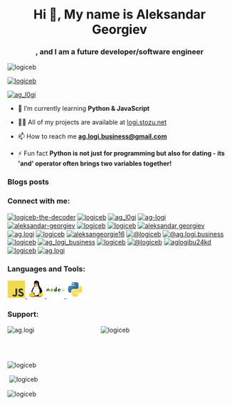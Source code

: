 <h1 align="center">Hi 👋, My name is Aleksandar Georgiev</h1>
<h3 align="center">, and I am a future developer/software engineer</h3>

<p align="left"> <img src="https://komarev.com/ghpvc/?username=logiceb&label=Profile%20views&color=0e75b6&style=flat" alt="logiceb" /> </p>

<p align="left"> <a href="https://github.com/ryo-ma/github-profile-trophy"><img src="https://github-profile-trophy.vercel.app/?username=logiceb" alt="logiceb" /></a> </p>

<p align="left"> <a href="https://twitter.com/ag_l0gi" target="blank"><img src="https://img.shields.io/twitter/follow/ag_l0gi?logo=twitter&style=for-the-badge" alt="ag_l0gi" /></a> </p>

- 🌱 I’m currently learning **Python & JavaScript**

- 👨‍💻 All of my projects are available at [logi.stozu.net](logi.stozu.net)

- 📫 How to reach me **ag.logi.business@gmail.com**

- ⚡ Fun fact **Python is not just for programming but also for dating - its 'and' operator often brings two variables together!**

### Blogs posts
<!-- BLOG-POST-LIST:START -->
<!-- BLOG-POST-LIST:END -->

<h3 align="left">Connect with me:</h3>
<p align="left">
<a href="https://codepen.io/logiceb-the-decoder" target="blank"><img align="center" src="https://raw.githubusercontent.com/rahuldkjain/github-profile-readme-generator/master/src/images/icons/Social/codepen.svg" alt="logiceb-the-decoder" height="30" width="40" /></a>
<a href="https://dev.to/logiceb" target="blank"><img align="center" src="https://raw.githubusercontent.com/rahuldkjain/github-profile-readme-generator/master/src/images/icons/Social/devto.svg" alt="logiceb" height="30" width="40" /></a>
<a href="https://twitter.com/ag_l0gi" target="blank"><img align="center" src="https://raw.githubusercontent.com/rahuldkjain/github-profile-readme-generator/master/src/images/icons/Social/twitter.svg" alt="ag_l0gi" height="30" width="40" /></a>
<a href="https://linkedin.com/in/ag-logi" target="blank"><img align="center" src="https://raw.githubusercontent.com/rahuldkjain/github-profile-readme-generator/master/src/images/icons/Social/linked-in-alt.svg" alt="ag-logi" height="30" width="40" /></a>
<a href="https://stackoverflow.com/users/aleksandar-georgiev" target="blank"><img align="center" src="https://raw.githubusercontent.com/rahuldkjain/github-profile-readme-generator/master/src/images/icons/Social/stack-overflow.svg" alt="aleksandar-georgiev" height="30" width="40" /></a>
<a href="https://codesandbox.com/logiceb" target="blank"><img align="center" src="https://raw.githubusercontent.com/rahuldkjain/github-profile-readme-generator/master/src/images/icons/Social/codesandbox.svg" alt="logiceb" height="30" width="40" /></a>
<a href="https://kaggle.com/logiceb" target="blank"><img align="center" src="https://raw.githubusercontent.com/rahuldkjain/github-profile-readme-generator/master/src/images/icons/Social/kaggle.svg" alt="logiceb" height="30" width="40" /></a>
<a href="https://fb.com/aleksandar georgiev" target="blank"><img align="center" src="https://raw.githubusercontent.com/rahuldkjain/github-profile-readme-generator/master/src/images/icons/Social/facebook.svg" alt="aleksandar georgiev" height="30" width="40" /></a>
<a href="https://instagram.com/ag.logi" target="blank"><img align="center" src="https://raw.githubusercontent.com/rahuldkjain/github-profile-readme-generator/master/src/images/icons/Social/instagram.svg" alt="ag.logi" height="30" width="40" /></a>
<a href="https://dribbble.com/logiceb" target="blank"><img align="center" src="https://raw.githubusercontent.com/rahuldkjain/github-profile-readme-generator/master/src/images/icons/Social/dribbble.svg" alt="logiceb" height="30" width="40" /></a>
<a href="https://www.behance.net/aleksangeorgie16" target="blank"><img align="center" src="https://raw.githubusercontent.com/rahuldkjain/github-profile-readme-generator/master/src/images/icons/Social/behance.svg" alt="aleksangeorgie16" height="30" width="40" /></a>
<a href="https://hashnode.com/@logiceb" target="blank"><img align="center" src="https://raw.githubusercontent.com/rahuldkjain/github-profile-readme-generator/master/src/images/icons/Social/hashnode.svg" alt="@logiceb" height="30" width="40" /></a>
<a href="https://medium.com/@ag.logi.business" target="blank"><img align="center" src="https://raw.githubusercontent.com/rahuldkjain/github-profile-readme-generator/master/src/images/icons/Social/medium.svg" alt="@ag.logi.business" height="30" width="40" /></a>
<a href="https://www.codechef.com/users/logiceb" target="blank"><img align="center" src="https://cdn.jsdelivr.net/npm/simple-icons@3.1.0/icons/codechef.svg" alt="logiceb" height="30" width="40" /></a>
<a href="https://www.hackerrank.com/ag_logi_business" target="blank"><img align="center" src="https://raw.githubusercontent.com/rahuldkjain/github-profile-readme-generator/master/src/images/icons/Social/hackerrank.svg" alt="ag_logi_business" height="30" width="40" /></a>
<a href="https://www.leetcode.com/logiceb" target="blank"><img align="center" src="https://raw.githubusercontent.com/rahuldkjain/github-profile-readme-generator/master/src/images/icons/Social/leet-code.svg" alt="logiceb" height="30" width="40" /></a>
<a href="https://www.hackerearth.com/@logiceb" target="blank"><img align="center" src="https://raw.githubusercontent.com/rahuldkjain/github-profile-readme-generator/master/src/images/icons/Social/hackerearth.svg" alt="@logiceb" height="30" width="40" /></a>
<a href="https://auth.geeksforgeeks.org/user/aglogibu24kd" target="blank"><img align="center" src="https://raw.githubusercontent.com/rahuldkjain/github-profile-readme-generator/master/src/images/icons/Social/geeks-for-geeks.svg" alt="aglogibu24kd" height="30" width="40" /></a>
<a href="https://www.topcoder.com/members/logiceb" target="blank"><img align="center" src="https://raw.githubusercontent.com/rahuldkjain/github-profile-readme-generator/master/src/images/icons/Social/topcoder.svg" alt="logiceb" height="30" width="40" /></a>
<a href="https://discord.gg/ag.logi" target="blank"><img align="center" src="https://raw.githubusercontent.com/rahuldkjain/github-profile-readme-generator/master/src/images/icons/Social/discord.svg" alt="ag.logi" height="30" width="40" /></a>
</p>

<h3 align="left">Languages and Tools:</h3>
<p align="left"> <a href="https://developer.mozilla.org/en-US/docs/Web/JavaScript" target="_blank" rel="noreferrer"> <img src="https://raw.githubusercontent.com/devicons/devicon/master/icons/javascript/javascript-original.svg" alt="javascript" width="40" height="40"/> </a> <a href="https://www.linux.org/" target="_blank" rel="noreferrer"> <img src="https://raw.githubusercontent.com/devicons/devicon/master/icons/linux/linux-original.svg" alt="linux" width="40" height="40"/> </a> <a href="https://nodejs.org" target="_blank" rel="noreferrer"> <img src="https://raw.githubusercontent.com/devicons/devicon/master/icons/nodejs/nodejs-original-wordmark.svg" alt="nodejs" width="40" height="40"/> </a> <a href="https://www.python.org" target="_blank" rel="noreferrer"> <img src="https://raw.githubusercontent.com/devicons/devicon/master/icons/python/python-original.svg" alt="python" width="40" height="40"/> </a> </p>

<h3 align="left">Support:</h3>
<p><a href="https://www.buymeacoffee.com/ag.logi"> <img align="left" src="https://cdn.buymeacoffee.com/buttons/v2/default-yellow.png" height="50" width="210" alt="ag.logi" /></a><a href="https://ko-fi.com/logiceb"> <img align="left" src="https://cdn.ko-fi.com/cdn/kofi3.png?v=3" height="50" width="210" alt="logiceb" /></a></p><br><br>

<br><p><img align="left" src="https://github-readme-stats.vercel.app/api/top-langs?username=logiceb&show_icons=true&locale=en&layout=compact" alt="logiceb" /></p>

<br><p>&nbsp;<img align="center" src="https://github-readme-stats.vercel.app/api?username=logiceb&show_icons=true&locale=en" alt="logiceb" /></p>

<p><img align="center" src="https://github-readme-streak-stats.herokuapp.com/?user=logiceb&" alt="logiceb" /></p>
